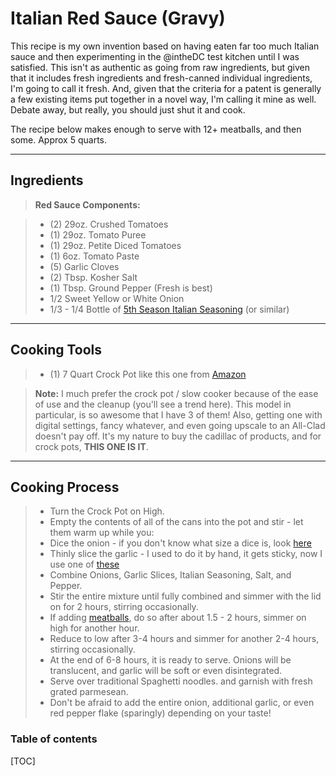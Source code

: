 
Italian Red Sauce (Gravy)
===================

This recipe is my own invention based on having eaten far too much Italian sauce and then experimenting in the @intheDC test kitchen until I was satisfied.  This isn't as authentic as going from raw ingredients, but given that it includes fresh ingredients and fresh-canned individual ingredients, I'm going to call it fresh.  And, given that the criteria for a patent is generally a few existing items put together in a novel way, I'm calling it mine as well.  Debate away, but really, you should just shut it and cook.

The recipe below makes enough to serve with 12+ meatballs, and then some.  Approx 5 quarts.

----------

Ingredients
-------------

> **Red Sauce Components:**

> - (2) 29oz. Crushed Tomatoes
> - (1) 29oz. Tomato Puree
> - (1) 29oz. Petite Diced Tomatoes
> - (1) 6oz. Tomato Paste
> - (5) Garlic Cloves
> - (2) Tbsp. Kosher Salt
> - (1) Tbsp. Ground Pepper (Fresh is best)
> - 1/2 Sweet Yellow or White Onion
> - 1/3 - 1/4 Bottle of [5th Season Italian Seasoning][1] (or similar)

----------

Cooking Tools
-------------

> - (1) 7 Quart Crock Pot like this one from [Amazon][2]

> **Note:** I much prefer the crock pot / slow cooker because of the ease of use and the cleanup (you'll see a trend here).  This model in particular, is so awesome that I have 3 of them!  Also, getting one with digital settings, fancy whatever, and even going upscale to an All-Clad doesn't pay off.  It's my nature to buy the cadillac of products, and for crock pots, **THIS ONE IS IT**.

----------

Cooking Process
-------------------

> - Turn the Crock Pot on High.
> - Empty the contents of all of the cans into the pot and stir - let them warm up while you:
> - Dice the onion - if you don't know what size a dice is, look [here][3] 
> - Thinly slice the garlic - I used to do it by hand, it gets sticky, now I use one of [these][4]
> - Combine Onions, Garlic Slices, Italian Seasoning, Salt, and Pepper.
> - Stir the entire mixture until fully combined and simmer with the lid on for 2 hours, stirring occasionally.
> - If adding [meatballs], do so after about 1.5 - 2 hours, simmer on high for another hour.
> - Reduce to low after 3-4 hours and simmer for another 2-4 hours, stirring occasionally.
> - At the end of 6-8 hours, it is ready to serve.  Onions will be translucent, and garlic will be soft or even disintegrated.
> - Serve over traditional Spaghetti noodles. and garnish with fresh grated parmesean.
> - Don't be afraid to add the entire onion, additional garlic, or even red pepper flake (sparingly) depending on your taste!

### Table of contents

[TOC]




  [1]: http://www.amazon.com/Italian-Seasoning-0-95-Oz-Pack/dp/B00ODSKZ5A/
  [2]: http://www.amazon.com/Crock-Pot-SCV700SS-7-Quart-Manual-Stainless/dp/B003OAJGJO/
  [3]: http://startcooking.com/how-to-mince-dice-and-chop-onions
  [4]: http://www.amazon.com/gp/product/B000VSIT6I/
  [meatballs]: https://github.com/inthedc/Recipes/blob/master/meatballs%20(fried).md